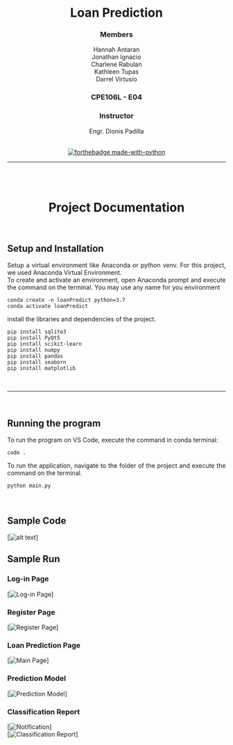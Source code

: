 <div align="center">

# Loan Prediction
### Members
Hannah Antaran<br>
Jonathan Ignacio<br>
Charlene Rabulan<br>
Kathleen Tupas<br>
Darrel Virtusio<br>
### CPE106L - E04


### Instructor
Engr. Dionis Padilla
<br><br>

[![forthebadge made-with-python](http://ForTheBadge.com/images/badges/made-with-python.svg)](https://www.python.org/)


_____
<br><br>
# Project Documentation

<br>
<div align = "justify">

## Setup and Installation
 
Setup a virtual environment like Anaconda or python venv. For this project, we used Anaconda Virtual Environment.<br>
To create and activate an environment, open Anaconda prompt and execute the command on the terminal. You may use any name for you environment
```
conda create -n loanPredict python=3.7
conda activate loanPredict
```
install the libraries and dependencies of the project.
```
pip install sqlite3
pip install PyQt5
pip install scikit-learn
pip install numpy
pip install pandas
pip install seaborn
pip install matplotlib
```
 
<br>
 
---
 
<br>

## Running the program
 
To run the program on VS Code, execute the command in conda terminal:
```
code .
```
To run the application, navigate to the folder of the project and execute the command on the terminal.
```
python main.py 
```
<br>


## Sample Code
[![alt text](https://github.com/virtusiodarrel/Loan-Prediction-CPE106L/tree/master/UI/Sample%20Screenshots/SampleCode.png "Sample Code")]


## Sample Run
### Log-in Page

[![Log-in Page](https://github.com/virtusiodarrel/Loan-Prediction-CPE106L/tree/master/UI/Sample%20Screenshots/Login.png "Log in")]
<br>
### Register Page

[![Register Page](https://github.com/virtusiodarrel/Loan-Prediction-CPE106L/tree/master/UI/Sample%20Screenshots/Register.png "Register")]
<br>
### Loan Prediction Page

[![Main Page](https://github.com/virtusiodarrel/Loan-Prediction-CPE106L/tree/master/UI/Sample%20Screenshots/main.png "Loan Prediction")]
<br>
### Prediction Model

[![Prediction Model](https://github.com/virtusiodarrel/Loan-Prediction-CPE106L/tree/master/UI/Sample%20Screenshots/Output.png "Prediction Model")]
<br>
### Classification Report

[![Notification](https://github.com/virtusiodarrel/Loan-Prediction-CPE106L/tree/master/UI/Sample%20Screenshots/Notif.png "Notification")]
<br>
[![Classification Report](https://github.com/virtusiodarrel/Loan-Prediction-CPE106L/tree/master/UI/Sample%20Screenshots/ClassReport.png "Classification Report")]
